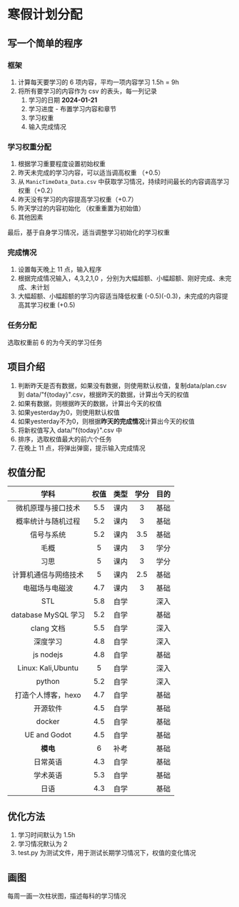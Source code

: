 # 寒假计划分配

## 写一个简单的程序

### 框架

1. 计算每天要学习的 6 项内容，平均一项内容学习 1.5h = 9h
2. 将所有要学习的内容作为 csv 的表头，每一列记录
    1. 学习的日期 **2024-01-21**
    2. 学习进度 - 布置学习内容和章节
    3. 学习权重
    4. 输入完成情况

### 学习权重分配

1. 根据学习重要程度设置初始权重
2. 昨天未完成的学习内容，可以适当调高权重 （+0.5）
3. 从 `ManicTimeData_Data.csv` 中获取学习情况，持续时间最长的内容调高学习权重（+0.2）
4. 昨天没有学习的内容提高学习权重（+0.7）
5. 昨天学过的内容初始化 （权重重置为初始值）
6. 其他因素

最后，基于自身学习情况，适当调整学习初始化的学习权重

### 完成情况

1. 设置每天晚上 11 点，输入程序
2. 根据完成情况输入，4,3,2,1,0 ，分别为大幅超额、小幅超额、刚好完成、未完成、未计划
3. 大幅超额、小幅超额的学习内容适当降低权重 (-0.5)(-0.3)，未完成的内容提高其学习权重 (+0.5)

### 任务分配

选取权重前 6 的为今天的学习任务

## 项目介绍

1. 判断昨天是否有数据，如果没有数据，则使用默认权值，复制data/plan.csv 到 data/"f{today}".csv，根据昨天的数据，计算出今天的权值
2. 如果有数据，则根据昨天的数据，计算出今天的权值
3. 如果yesterday为0，则使用默认权值
4. 如果yesterday不为0，则根据**昨天的完成情况**计算出今天的权值
5. 将新权值写入 data/"f{today}".csv 中
6. 排序，选取权值最大的前六个任务
7. 在晚上 11 点，将弹出弹窗，提示输入完成情况

## 权值分配

|         学科         | 权值  | 类型  | 学分  | 目的  |
| :------------------: | :---: | :---: | :---: | :---: |
|  微机原理与接口技术  |  5.5  | 课内  |   3   | 基础  |
|  概率统计与随机过程  |  5.2  | 课内  |   3   | 基础  |
|      信号与系统      |  5.2  | 课内  |  3.5  | 基础  |
|         毛概         |   5   | 课内  |   3   | 学分  |
|         习思         |   5   | 课内  |   3   | 学分  |
| 计算机通信与网络技术 |   5   | 课内  |  2.5  | 基础  |
|    电磁场与电磁波    |  4.7  | 课内  |   3   | 基础  |
|         STL          |  5.8  | 自学  |       | 深入  |
| database MySQL 学习  |  5.2  | 自学  |       | 基础  |
|      clang 文档      |  5.5  | 自学  |       | 深入  |
|       深度学习       |  4.8  | 自学  |       | 深入  |
|      js nodejs       |  4.8  | 自学  |       | 基础  |
|  Linux: Kali,Ubuntu  |   5   | 自学  |       | 深入  |
|        python        |  5.2  | 自学  |       | 深入  |
|  打造个人博客，hexo  |  4.7  | 自学  |       | 基础  |
|       开源软件       |  4.5  | 自学  |       | 基础  |
|        docker        |  4.5  | 自学  |       | 基础  |
|     UE and Godot     |  4.5  | 自学  |       | 基础  |
|       **模电**       |   6   | 补考  |       | 基础  |
|       日常英语       |  4.3  | 自学  |       | 基础  |
|       学术英语       |  5.3  | 自学  |       | 基础  |
|         日语         |  4.3  | 自学  |       | 基础  |

## 优化方法

1. 学习时间默认为 1.5h
2. 学习情况默认为 2
3. test.py 为测试文件，用于测试长期学习情况下，权值的变化情况

## 画图

每周一画一次柱状图，描述每科的学习情况
